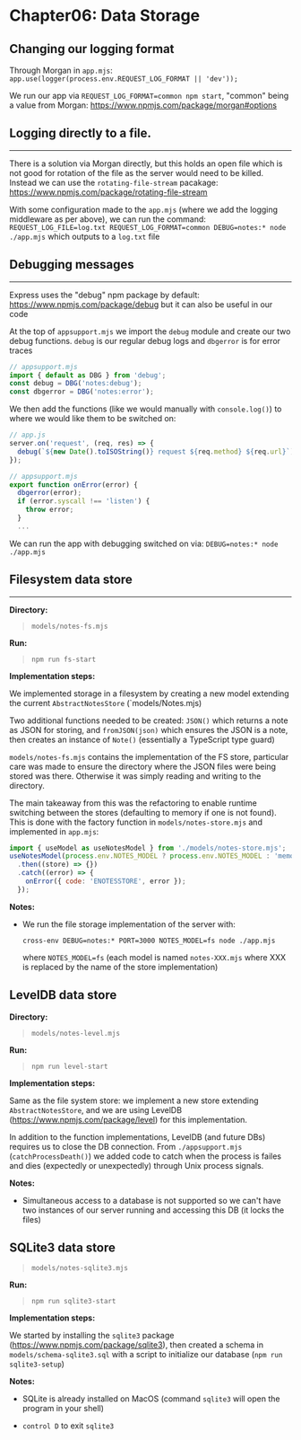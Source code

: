 # Chapter06: Data Storage

## Changing our logging format

Through Morgan in `app.mjs`: `app.use(logger(process.env.REQUEST_LOG_FORMAT || 'dev'));`

We run our app via `REQUEST_LOG_FORMAT=common npm start`, "common" being a value from Morgan: https://www.npmjs.com/package/morgan#options

## Logging directly to a file.

---

There is a solution via Morgan directly, but this holds an open file which is not good for rotation of the file as the server would need to be killed. Instead we can use the `rotating-file-stream` pacakage: https://www.npmjs.com/package/rotating-file-stream

With some configuration made to the `app.mjs` (where we add the logging middleware as per above), we can run the command: `REQUEST_LOG_FILE=log.txt REQUEST_LOG_FORMAT=common DEBUG=notes:* node ./app.mjs` which outputs to a `log.txt` file

## Debugging messages

---

Express uses the "debug" npm package by default: https://www.npmjs.com/package/debug but it can also be useful in our code

At the top of `appsupport.mjs` we import the `debug` module and create our two debug functions. `debug` is our regular debug logs and `dbgerror` is for error traces

```js
// appsupport.mjs
import { default as DBG } from 'debug';
const debug = DBG('notes:debug');
const dbgerror = DBG('notes:error');
```

We then add the functions (like we would manually with `console.log()`) to where we would like them to be switched on:

```js
// app.js
server.on('request', (req, res) => {
  debug(`${new Date().toISOString()} request ${req.method} ${req.url}`);
});
```

```js
// appsupport.mjs
export function onError(error) {
  dbgerror(error);
  if (error.syscall !== 'listen') {
    throw error;
  }
  ...
```

We can run the app with debugging switched on via: `DEBUG=notes:* node ./app.mjs`

## Filesystem data store

---

**Directory:**

> `models/notes-fs.mjs`

**Run:**

> `npm run fs-start`

**Implementation steps:**

We implemented storage in a filesystem by creating a new model extending the current `AbstractNotesStore` (`models/Notes.mjs)

Two additional functions needed to be created: `JSON()` which returns a note as JSON for storing, and `fromJSON(json)` which ensures the JSON is a note, then creates an instance of `Note()` (essentially a TypeScript type guard)

`models/notes-fs.mjs` contains the implementation of the FS store, particular care was made to ensure the directory where the JSON files were being stored was there. Otherwise it was simply reading and writing to the directory.

The main takeaway from this was the refactoring to enable runtime switching between the stores (defaulting to memory if one is not found). This is done with the factory function in `models/notes-store.mjs` and implemented in `app.mjs`:

```js
import { useModel as useNotesModel } from './models/notes-store.mjs';
useNotesModel(process.env.NOTES_MODEL ? process.env.NOTES_MODEL : 'memory')
  .then((store) => {})
  .catch((error) => {
    onError({ code: 'ENOTESSTORE', error });
  });
```

**Notes:**

- We run the file storage implementation of the server with:

  `cross-env DEBUG=notes:* PORT=3000 NOTES_MODEL=fs node ./app.mjs`

  where `NOTES_MODEL=fs` (each model is named `notes-XXX.mjs` where XXX is replaced by the name of the store implementation)

## LevelDB data store

**Directory:**

> `models/notes-level.mjs`

**Run:**

> `npm run level-start`

**Implementation steps:**

Same as the file system store: we implement a new store extending `AbstractNotesStore`, and we are using LevelDB (https://www.npmjs.com/package/level) for this implementation.

In addition to the function implementations, LevelDB (and future DBs) requires us to close the DB connection. From `./appsupport.mjs` (`catchProcessDeath()`) we added code to catch when the process is failes and dies (expectedly or unexpectedly) through Unix process signals.

**Notes:**

- Simultaneous access to a database is not supported so we can't have two instances of our server running and accessing this DB (it locks the files)

## SQLite3 data store

> `models/notes-sqlite3.mjs`

**Run:**

> `npm run sqlite3-start`

**Implementation steps:**

We started by installing the `sqlite3` package (https://www.npmjs.com/package/sqlite3), then created a schema in `models/schema-sqlite3.sql` with a script to initialize our database (`npm run sqlite3-setup`)

**Notes:**

- SQLite is already installed on MacOS (command `sqlite3` will open the program in your shell)

- `control D` to exit `sqlite3`

